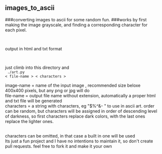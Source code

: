 ## images_to_ascii

###converting images to ascii for some random fun. 
###works by first making the image grayscale, and finding a corresponding character for each pixel.

<br/>

output in html and txt format 

<br/>

just climb into this directory and 
<br/> <code> ./art.py <image-name> < file-name > < characters > </code> <br/>

image-name = name of the input image , recommended size beloxe 400x400 pixels, but any png or jpg will do 
<br/>
file-name = output file name without extension, automatically a proper html and txt file will be generated 
<br/>
characters = a string with characters, eg "$%^&- " to use in ascii art. order can be random, but characters will be assigned in order of descending level of darkness, so first characters replace dark colors, with the last ones replace the lighter ones. 

<br/> characters can be omitted, in that case a built in one will be used
<br/>
Its just a fun project and I have no intentions to maintain it, so don't create pull requests. feel free to fork it and make it your own 
<br/>


